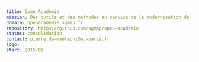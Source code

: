 ```yaml
---
title: Open Académie
mission: Des outils et des méthodes au service de la modernisation de l’action publique dans l’Éducation nationale.
domain: openacademie.sgmap.fr
repository: https://github.com/sgmap/open-academie
status: consolidation
contact: pierre.de-maulmont@ac-paris.fr
logo:
start: 2015-01
---
```

